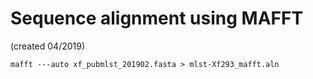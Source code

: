 # Sequence alignment using MAFFT
(created 04/2019)  
```
mafft ---auto xf_pubmlst_201902.fasta > mlst-Xf293_mafft.aln

```
